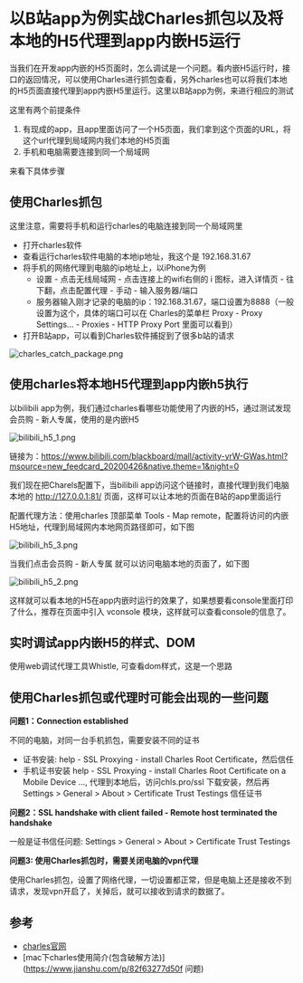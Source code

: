 
# 以B站app为例实战Charles抓包以及将本地的H5代理到app内嵌H5运行

当我们在开发app内嵌的H5页面时，怎么调试是一个问题。看内嵌H5运行时，接口的返回情况，可以使用Charles进行抓包查看，另外charles也可以将我们本地的H5页面直接代理到app内嵌H5里运行。这里以B站app为例，来进行相应的测试

这里有两个前提条件
1. 有现成的app，且app里面访问了一个H5页面，我们拿到这个页面的URL，将这个url代理到局域网内我们本地的H5页面
2. 手机和电脑需要连接到同一个局域网

来看下具体步骤

## 使用Charles抓包
这里注意，需要将手机和运行charles的电脑连接到同一个局域网里

- 打开charles软件
- 查看运行charles软件电脑的本地ip地址，我这个是 192.168.31.67
- 将手机的网络代理到电脑的ip地址上，以iPhone为例
  - 设置 - 点击无线局域网 - 点击连接上的wifi右侧的 i 图标，进入详情页 - 往下翻，点击配置代理 - 手动 - 输入服务器/端口
  - 服务器输入刚才记录的电脑的ip：192.168.31.67，端口设置为8888（一般设置为这个，具体的端口可以在 Charles的菜单栏 Proxy - Proxy Settings... - Proxies - HTTP Proxy Port 里面可以看到）
- 打开B站app，可以看到Charles软件捕捉到了很多b站的请求

![charles_catch_package.png](../../../images/blog/devtools/charles_catch_package.png)

## 使用charles将本地H5代理到app内嵌h5执行
以bilibili app为例，我们通过charles看哪些功能使用了内嵌的H5，通过测试发现会员购 - 新人专属，使用的是内嵌H5

![bilibili_h5_1.png](../../../images/blog/devtools/bilibili_h5_1.png)

链接为：https://www.bilibili.com/blackboard/mall/activity-yrW-GWas.html?msource=new_feedcard_20200426&native.theme=1&night=0

我们现在把Charels配置下，当bilibili app访问这个链接时，直接代理到我们电脑本地的 http://127.0.0.1:81/ 页面，这样可以让本地的页面在B站的app里面运行

配置代理方法：使用charles 顶部菜单 Tools - Map remote，配置将访问的内嵌H5地址，代理到局域网内本地网页路径即可，如下图

![bilibili_h5_3.png](../../../images/blog/devtools/bilibili_h5_3.png)

当我们点击会员购 - 新人专属 就可以访问电脑本地的页面了，如下图

![bilibili_h5_2.png](../../../images/blog/devtools/bilibili_h5_2.png)

这样就可以看本地的H5在app内嵌时运行的效果了，如果想要看console里面打印了什么，推荐在页面中引入 vconsole 模块，这样就可以查看console的信息了。

## 实时调试app内嵌H5的样式、DOM
使用web调试代理工具Whistle, 可查看dom样式，这是一个思路

## 使用Charles抓包或代理时可能会出现的一些问题
**问题1：Connection established**

不同的电脑，对同一台手机抓包，需要安装不同的证书
- 证书安装: help - SSL Proxying - install Charles Root Certificate，然后信任
- 手机证书安装 help - SSL Proxying - install Charles Root Certificate on a Mobile Device …, 代理到本地后，访问chls.pro/ssl 下载安装，然后再Settings > General > About > Certificate Trust Testings 信任证书

**问题2：SSL handshake with client failed - Remote host terminated the handshake**

一般是证书信任问题: Settings > General > About > Certificate Trust Testings

**问题3: 使用Charles抓包时，需要关闭电脑的vpn代理**

使用Charles抓包，设置了网络代理，一切设置都正常，但是电脑上还是接收不到请求，发现vpn开启了，关掉后，就可以接收到请求的数据了。


## 参考
- [charles官网](https://www.charlesproxy.com/)
- [mac下charles使用简介(包含破解方法)](https://www.jianshu.com/p/82f63277d50f
问题)